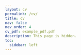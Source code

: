 ```yaml
---
layout: cv
permalink: /cv/
title: cv
nav: false
nav_order: 4
cv_pdf: example_pdf.pdf
description: This page is hidden.
toc:
  sidebar: left
---
```

